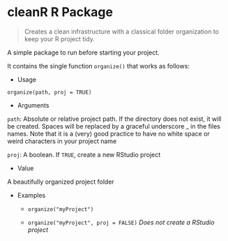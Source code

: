 # cleanR R Package

> Creates a clean infrastructure with a classical folder organization to keep your R project tidy.

A simple package to run before starting your project.

It contains the single function `organize()` that works as follows:

- Usage

`organize(path, proj = TRUE)`

- Arguments

`path`: Absolute or relative project path. If the directory does not exist, it will be created. Spaces will be replaced by a graceful underscore _ in the files names. Note that it is a (very) good practice to have no white space or weird characters in your project name

`proj`: A boolean. If `TRUE`, create a new RStudio project

- Value

A beautifully organized project folder

- Examples

    * `organize("myProject")`

    * `organize("myProject", proj = FALSE)`
*Does not create a RStudio project*
